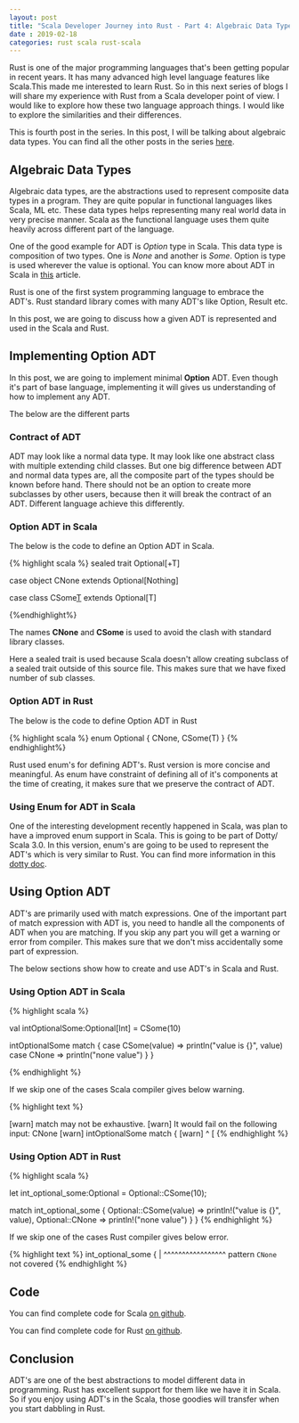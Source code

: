 ```yaml
---
layout: post
title: "Scala Developer Journey into Rust - Part 4: Algebraic Data Types"
date : 2019-02-18
categories: rust scala rust-scala
---
```

Rust is one of the major programming languages that's been getting popular in recent years. It has many advanced high level language features like Scala.This made me interested to learn Rust. So in this next series of blogs I will share my experience with Rust from a Scala developer point of view. I would like to explore how these two language approach things. I would like to explore the similarities and their differences.

This is fourth post in the series. In this post, I will be talking about algebraic data types. You can find all the other posts in the series [here](/categories/rust-scala).

## Algebraic Data Types

Algebraic data types, are the abstractions used to represent composite data types in a program. They are quite popular in functional languages likes Scala, ML etc. These data types helps representing many real world data in very precise manner. Scala as the functional language uses them quite heavily across different part of the language.

One of the good example for ADT is *Option* type in Scala. This data type is composition of two types. One is *None* and another is *Some*. Option is type is used wherever the value is optional. You can know more about ADT in Scala in [this](https://alvinalexander.com/scala/fp-book/algebraic-data-types-adts-in-scala) article.

Rust is one of the first system programming language to embrace the ADT's. Rust standard library comes with many ADT's like Option, Result etc. 

In this post, we are going to discuss how a given ADT is represented and used in the Scala and Rust.

## Implementing Option ADT

In this post, we are going to implement minimal **Option** ADT. Even though it's part of base language, implementing it will gives us understanding of how to implement any ADT.

The below are the different parts

### Contract of ADT

ADT may look like a normal data type. It may look like one abstract class with multiple extending child classes. But one big difference between ADT and normal data types are, all the composite part of the types should be known before hand. There should not be an option to create more subclasses by other users, because then it will break the contract of an ADT. Different language achieve this differently.


### Option ADT in Scala

The below is the code to define an Option ADT in Scala.

{% highlight scala %}
sealed trait Optional[+T]

case object CNone extends Optional[Nothing]

case class CSome[T](value:T) extends Optional[T]

{%endhighlight%}

The names **CNone** and **CSome** is used to avoid the clash with standard library classes.

Here a sealed trait is used because Scala doesn't allow creating subclass of a sealed trait outside of this source file. This makes sure that we have fixed number of sub classes.


### Option ADT in Rust

The below is the code to define Option ADT in Rust

{% highlight scala %}
enum Optional<T> {
 CNone,
 CSome(T)
}
{% endhighlight%}

Rust used enum's for defining ADT's. Rust version is more concise and meaningful. As enum have constraint of defining all of it's components at the time of creating, it makes sure that we preserve the contract of ADT.


### Using Enum for ADT in Scala

One of the interesting development recently happened in Scala, was plan to have a improved enum support in Scala. This is going to be part of Dotty/ Scala 3.0. In this version, enum's are going to be used to represent the ADT's which is very similar to Rust. You can find more information in this [dotty doc](https://dotty.epfl.ch/docs/reference/enums/adts.html).


## Using Option ADT

ADT's are primarily used with match expressions. One of the important part of match expression with ADT is, you need to handle all the components of ADT when you are matching. If you skip any part you will get a warning or error from compiler. This makes sure that we don't miss accidentally some part of expression.

The below sections show how to create and use ADT's in Scala and Rust.


### Using Option ADT in Scala

{% highlight scala %}

val intOptionalSome:Optional[Int] = CSome(10)

intOptionalSome match {
	case CSome(value) => println("value is {}", value)
	case CNone => println("none value")
   	}
}

{% endhighlight %}

If we skip one of the cases Scala compiler gives below warning.


{% highlight text %}

[warn] match may not be exhaustive.
[warn] It would fail on the following input: CNone
[warn]      intOptionalSome match {
[warn]      ^
[
{% endhighlight %}


### Using Option ADT in Rust

{% highlight scala %}

  let int_optional_some:Optional<i32> = Optional::CSome(10);

  match int_optional_some {
    Optional::CSome(value) => println!("value is {}", value),
    Optional::CNone => println!("none value")
   }
}
{% endhighlight %}

If we skip one of the cases Rust compiler gives below error.

{% highlight text %}
int_optional_some {
   |         ^^^^^^^^^^^^^^^^^ pattern `CNone` not covered
{% endhighlight %}


## Code
You can find complete code for Scala [on github](https://github.com/phatak-dev/Rust-scala/blob/master/scala/src/main/scala/com/madhukaraphatak/scala/simple/TypeInference.scala).

You can find complete code for Rust [on github](https://github.com/phatak-dev/rust-scala/blob/master/rust/simple/src/bin/adt.rs).



## Conclusion

ADT's are one of the best abstractions to model different data in programming. Rust has excellent support for them like we have it in Scala. So if you enjoy using ADT's in the Scala, those goodies will transfer when you start dabbling in Rust.
